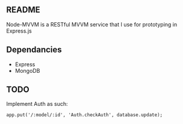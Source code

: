 README
------

Node-MVVM is a RESTful MVVM service that I use for prototyping in Express.js

Dependancies
------

* Express
* MongoDB

TODO
------

Implement Auth as such:

```
app.put('/:model/:id', 'Auth.checkAuth', database.update);
```